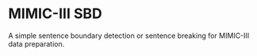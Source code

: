 # MIMIC-III SBD

A simple sentence boundary detection or sentence breaking for MIMIC-III data preparation.

